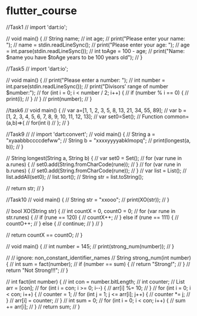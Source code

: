 # flutter_course
//Task1
// import 'dart:io';

// void main() {
//   String name;
//   int age;
//   print("Please enter your name: ");
//   name = stdin.readLineSync();
//   print("Please enter your age: ");
//   age = int.parse(stdin.readLineSync());
//   int toAge = 100 - age;
//   print("Name: $name you have $toAge years to be 100 years old");
// }




//Task5
// import 'dart:io';

// void main() {
//   print("Please enter a number: ");
//   int number = int.parse(stdin.readLineSync());
//   print("Divisors' range of number $number:");
//   for (int i = 0; i < number / 2; i++) {
//     if (number % i == 0) {
//       print(i);
//     }
//   }
//   print(number);
// }

//task6
// void main() {
//   var a=[1, 1, 2, 3, 5, 8, 13, 21, 34, 55, 89];
//   var b = [1, 2, 3, 4, 5, 6, 7, 8, 9, 10, 11, 12, 13];
//   var set0=Set();
//   Function common=(a,b)=>{
//     for(int i)
//   };
// }





//Task9
// // import 'dart:convert';
// void main() {
//   String a = "xyaabbbccccdefww";
//   String b = "xxxxyyyyabklmopq";
//   print(longest(a, b));
// }

// String longest(String a, String b) {
//   var set0 = Set();
//   for (var rune in a.runes) {
//     set0.add(String.fromCharCode(rune));
//   }
//   for (var rune in b.runes) {
//     set0.add(String.fromCharCode(rune));
//   }
//   var list = List();
//   list.addAll(set0);
//   list.sort();
//   String str = list.toString();

//   return str;
// }




//Task10
// void main() {
//   String str = "xxooo";
//   print(XO(str));
// }

// bool XO(String str) {
//   int countX = 0, countO = 0;
//   for (var rune in str.runes) {
//     if (rune == 120) {
//       countX++;
//     } else if (rune == 111) {
//       countO++;
//     } else {
//       continue;
//     }
//   }

//   return countX == countO;
// }

// void main() {
//   int number = 145;
//   print(strong_num(number));
// }

// // ignore: non_constant_identifier_names
// String strong_num(int number) {
//   int sum = fact(number);
//   if (number == sum) {
//     return "Strong!";
//   }
//   return "Not Strong!!!";
// }

// int fact(int number) {
//   int con = number.bitLength;
//   int counter;
//   List<int> arr = [con];
//   for (int i = con; i >= 0; i--) {
//     arr[i] %= 10;
//   }
//   for (int i = 0; i < con; i++) {
//     counter = 1;
//     for (int j = 1; j <= arr[i]; j++) {
//       counter *= j;
//     }
//     arr[i] = counter;
//   }
//   int sum = 0;
//   for (int i = 0; i < con; i++) {
//     sum += arr[i];
//   }
//   return sum;
// }
